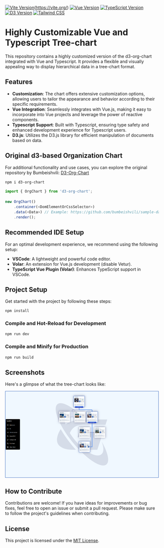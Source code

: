 
[![Vite Version](https://img.shields.io/badge/Vite-4.x-yellow.svg)](https://vuejs.org/)(https://vite.org/)
[![Vue Version](https://img.shields.io/badge/vue-2.x-brightgreen.svg)](https://vuejs.org/)
[![TypeScript Version](https://img.shields.io/badge/typescript-4.x-blue.svg)](https://www.typescriptlang.org/)
[![D3 Version](https://img.shields.io/badge/d3-6.x-orange.svg)](https://d3js.org/)
[![Tailwind CSS](https://img.shields.io/badge/Tailwind%20CSS-2.2.19-blueviolet.svg)](https://tailwindcss.com/)

# Highly Customizable Vue and Typescript Tree-chart

This repository contains a highly customized version of the d3-org-chart integrated with Vue and Typescript. It provides a flexible and visually appealing way to display hierarchical data in a tree-chart format.

## Features

- **Customization**: The chart offers extensive customization options, allowing users to tailor the appearance and behavior according to their specific requirements.
- **Vue Integration**: Seamlessly integrates with Vue.js, making it easy to incorporate into Vue projects and leverage the power of reactive components.
- **Typescript Support**: Built with Typescript, ensuring type safety and enhanced development experience for Typescript users.
- **D3.js**: Utilizes the D3.js library for efficient manipulation of documents based on data.

## Original d3-based Organization Chart

For additional functionality and use cases, you can explore the original repository by Bumbeishvili: [D3-Org-Chart](https://github.com/bumbeishvili/org-chart)

```bash
npm i d3-org-chart
```

```javascript
import { OrgChart } from 'd3-org-chart';

new OrgChart()
    .container(<DomElementOrCssSelector>)
    .data(<Data>) // Example: https://github.com/bumbeishvili/sample-data/blob/main/data-oracle.csv
    .render();
```

## Recommended IDE Setup

For an optimal development experience, we recommend using the following setup:

- **VSCode**: A lightweight and powerful code editor.
- **Volar**: An extension for Vue.js development (disable Vetur).
- **TypeScript Vue Plugin (Volar)**: Enhances TypeScript support in VSCode.

## Project Setup

Get started with the project by following these steps:

```bash
npm install
```

### Compile and Hot-Reload for Development

```bash
npm run dev
```

### Compile and Minify for Production

```bash
npm run build
```

## Screenshots

Here's a glimpse of what the tree-chart looks like:

<div align="left">
    <img src="/screenshots/img1.png" width="650px" alt="Screenshot"/>
</div>

## How to Contribute

Contributions are welcome! If you have ideas for improvements or bug fixes, feel free to open an issue or submit a pull request. Please make sure to follow the project's guidelines when contributing.

## License

This project is licensed under the [MIT License](LICENSE).
